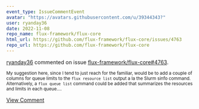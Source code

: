 ```yaml
---
event_type: IssueCommentEvent
avatar: "https://avatars.githubusercontent.com/u/39344343?"
user: ryanday36
date: 2022-11-08
repo_name: flux-framework/flux-core
html_url: https://github.com/flux-framework/flux-core/issues/4763
repo_url: https://github.com/flux-framework/flux-core
---
```


<a href='https://github.com/ryanday36' target='_blank'>ryanday36</a> commented on issue <a href='https://github.com/flux-framework/flux-core/issues/4763' target='_blank'>flux-framework/flux-core#4763</a>.

<small>My suggestion here, since I tend to just reach for the familiar, would be to add a couple of columns for queue limits to the `flux resource list` output a la the Slurm sinfo command. Alternatively, a `flux queue list` command could be added that summarizes the resources and limits in each queue....</small>

<a href='https://github.com/flux-framework/flux-core/issues/4763' target='_blank'>View Comment</a>